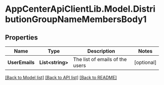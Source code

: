 # AppCenterApiClientLib.Model.DistributionGroupNameMembersBody1
## Properties

Name | Type | Description | Notes
------------ | ------------- | ------------- | -------------
**UserEmails** | **List&lt;string&gt;** | The list of emails of the users | [optional] 

[[Back to Model list]](../README.md#documentation-for-models) [[Back to API list]](../README.md#documentation-for-api-endpoints) [[Back to README]](../README.md)

